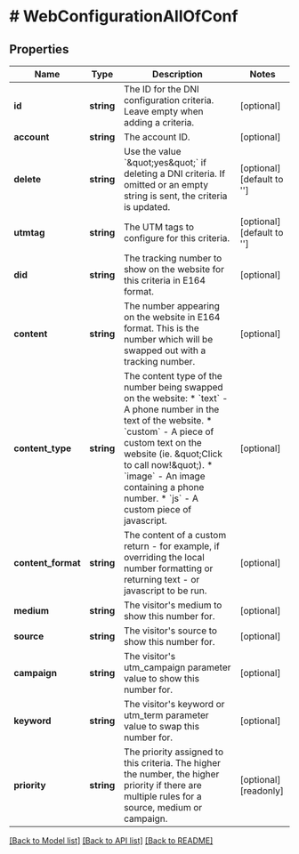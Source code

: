 # # WebConfigurationAllOfConf

## Properties

Name | Type | Description | Notes
------------ | ------------- | ------------- | -------------
**id** | **string** | The ID for the DNI configuration criteria. Leave empty when adding a criteria. | [optional]
**account** | **string** | The account ID. | [optional]
**delete** | **string** | Use the value &#x60;\&quot;yes\&quot;&#x60; if deleting a DNI criteria. If omitted or an empty string is sent, the criteria is updated. | [optional] [default to '']
**utmtag** | **string** | The UTM tags to configure for this criteria. | [optional] [default to '']
**did** | **string** | The tracking number to show on the website for this criteria in E164 format. | [optional]
**content** | **string** | The number appearing on the website in E164 format. This is the number which will be swapped out with a tracking number. | [optional]
**content_type** | **string** | The content type of the number being swapped on the website:   * &#x60;text&#x60; - A phone number in the text of the website.   * &#x60;custom&#x60; - A piece of custom text on the website (ie. \&quot;Click to call now!\&quot;).   * &#x60;image&#x60; - An image containing a phone number.   * &#x60;js&#x60; - A custom piece of javascript. | [optional]
**content_format** | **string** | The content of a custom return - for example, if overriding the local number formatting or returning text - or javascript to be run. | [optional]
**medium** | **string** | The visitor&#39;s medium to show this number for. | [optional]
**source** | **string** | The visitor&#39;s source to show this number for. | [optional]
**campaign** | **string** | The visitor&#39;s utm_campaign parameter value to show this number for. | [optional]
**keyword** | **string** | The visitor&#39;s keyword or utm_term parameter value to swap this number for. | [optional]
**priority** | **string** | The priority assigned to this criteria. The higher the number, the higher priority if there are multiple rules for a source, medium or campaign. | [optional] [readonly]

[[Back to Model list]](../../README.md#models) [[Back to API list]](../../README.md#endpoints) [[Back to README]](../../README.md)

